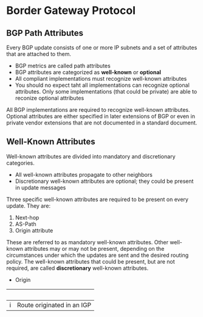 # Border Gateway Protocol

## BGP Path Attributes

Every BGP update consists of one or more IP subnets and a set of attributes that are attached to them.

* BGP metrics are called path attributes
* BGP attributes are categorized as __well-known__ or __optional__
* All compliant implementations must recognize well-known attributes
* You should no expect taht all implementations can recognize optional attributes. Only some implementations (that could be private) are able to reconize optional attributes

All BGP implementations are required to recognize well-known attributes. Optional attributes are either specified in later extensions of BGP or even in private vendor extensions that are not documented in a standard document.

## Well-Known Attributes

Well-known attributes are divided into mandatory and discretionary categories.

* All well-known attributes propagate to other neighbors
* Discretionary well-known attributes are optional; they could be present in update messages

Three specific well-known attributes are required to be present on every update. They are:

1. Next-hop
2. AS-Path
3. Origin attribute

These are referred to as mandatory well-known attributes. Other well-known attributes may or may not be present, depending on the circumstances under which the updates are sent and the desired routing policy. The well-known attributes that could be present, but are not required, are called __discretionary__ well-known attributes.

* Origin

| &nbsp;| &nbsp;|
|:---:|:---:|
| i | Route originated in an IGP |
